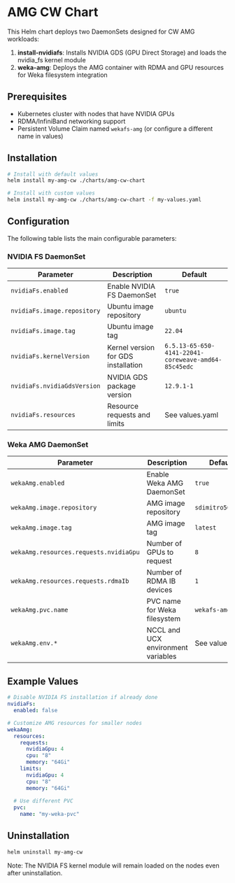 # AMG CW Chart

This Helm chart deploys two DaemonSets designed for CW AMG workloads:

1. **install-nvidiafs**: Installs NVIDIA GDS (GPU Direct Storage) and loads the nvidia_fs kernel module
2. **weka-amg**: Deploys the AMG container with RDMA and GPU resources for Weka filesystem integration

## Prerequisites

- Kubernetes cluster with nodes that have NVIDIA GPUs
- RDMA/InfiniBand networking support
- Persistent Volume Claim named `wekafs-amg` (or configure a different name in values)

## Installation

```bash
# Install with default values
helm install my-amg-cw ./charts/amg-cw-chart

# Install with custom values
helm install my-amg-cw ./charts/amg-cw-chart -f my-values.yaml
```

## Configuration

The following table lists the main configurable parameters:

### NVIDIA FS DaemonSet

| Parameter | Description | Default |
|-----------|-------------|---------|
| `nvidiaFs.enabled` | Enable NVIDIA FS DaemonSet | `true` |
| `nvidiaFs.image.repository` | Ubuntu image repository | `ubuntu` |
| `nvidiaFs.image.tag` | Ubuntu image tag | `22.04` |
| `nvidiaFs.kernelVersion` | Kernel version for GDS installation | `6.5.13-65-650-4141-22041-coreweave-amd64-85c45edc` |
| `nvidiaFs.nvidiaGdsVersion` | NVIDIA GDS package version | `12.9.1-1` |
| `nvidiaFs.resources` | Resource requests and limits | See values.yaml |

### Weka AMG DaemonSet

| Parameter | Description | Default |
|-----------|-------------|---------|
| `wekaAmg.enabled` | Enable Weka AMG DaemonSet | `true` |
| `wekaAmg.image.repository` | AMG image repository | `sdimitro509/amg` |
| `wekaAmg.image.tag` | AMG image tag | `latest` |
| `wekaAmg.resources.requests.nvidiaGpu` | Number of GPUs to request | `8` |
| `wekaAmg.resources.requests.rdmaIb` | Number of RDMA IB devices | `1` |
| `wekaAmg.pvc.name` | PVC name for Weka filesystem | `wekafs-amg` |
| `wekaAmg.env.*` | NCCL and UCX environment variables | See values.yaml |

## Example Values

```yaml
# Disable NVIDIA FS installation if already done
nvidiaFs:
  enabled: false

# Customize AMG resources for smaller nodes
wekaAmg:
  resources:
    requests:
      nvidiaGpu: 4
      cpu: "8"
      memory: "64Gi"
    limits:
      nvidiaGpu: 4
      cpu: "8"
      memory: "64Gi"
  
  # Use different PVC
  pvc:
    name: "my-weka-pvc"
```

## Uninstallation

```bash
helm uninstall my-amg-cw
```

Note: The NVIDIA FS kernel module will remain loaded on the nodes even after uninstallation.
